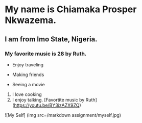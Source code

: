 # My name is Chiamaka Prosper Nkwazema.
## I am from Imo State, Nigeria.
### My favorite music is 28 by Ruth.
  - Enjoy traveling 

  - Making friends

  - Seeing a movie

1. I love cooking
2. I enjoy talking.
[Favortite music by Ruth] (https://youtu.be/BY3izAZX9ZQ)

![My Self] 
(img src=/markdown assignment/myself.jpg) 